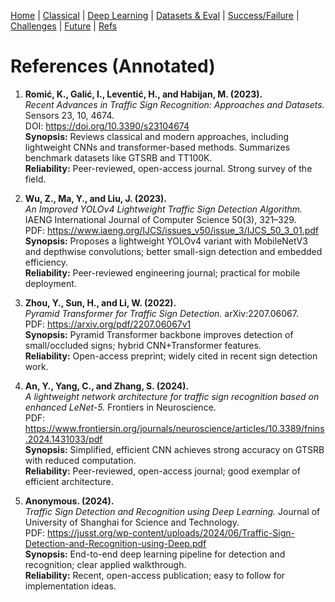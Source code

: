 [Home](index.md) | [Classical](classical.md) | [Deep Learning](deep-learning.md) | [Datasets & Eval](datasets.md) | [Success/Failure](successes-failures.md) | [Challenges](challenges.md) | [Future](future.md) | [Refs](bibliography.md)

# References (Annotated)

1. **Romić, K., Galić, I., Leventić, H., and Habijan, M. (2023).**  
   *Recent Advances in Traffic Sign Recognition: Approaches and Datasets.* Sensors 23, 10, 4674.  
   DOI: https://doi.org/10.3390/s23104674  
   **Synopsis:** Reviews classical and modern approaches, including lightweight CNNs and transformer-based methods. Summarizes benchmark datasets like GTSRB and TT100K.  
   **Reliability:** Peer-reviewed, open-access journal. Strong survey of the field.

2. **Wu, Z., Ma, Y., and Liu, J. (2023).**  
   *An Improved YOLOv4 Lightweight Traffic Sign Detection Algorithm.* IAENG International Journal of Computer Science 50(3), 321–329.  
   PDF: https://www.iaeng.org/IJCS/issues_v50/issue_3/IJCS_50_3_01.pdf  
   **Synopsis:** Proposes a lightweight YOLOv4 variant with MobileNetV3 and depthwise convolutions; better small-sign detection and embedded efficiency.  
   **Reliability:** Peer-reviewed engineering journal; practical for mobile deployment.

3. **Zhou, Y., Sun, H., and Li, W. (2022).**  
   *Pyramid Transformer for Traffic Sign Detection.* arXiv:2207.06067.  
   PDF: https://arxiv.org/pdf/2207.06067v1  
   **Synopsis:** Pyramid Transformer backbone improves detection of small/occluded signs; hybrid CNN+Transformer features.  
   **Reliability:** Open-access preprint; widely cited in recent sign detection work.

4. **An, Y., Yang, C., and Zhang, S. (2024).**  
   *A lightweight network architecture for traffic sign recognition based on enhanced LeNet-5.* Frontiers in Neuroscience.  
   PDF: https://www.frontiersin.org/journals/neuroscience/articles/10.3389/fnins.2024.1431033/pdf  
   **Synopsis:** Simplified, efficient CNN achieves strong accuracy on GTSRB with reduced computation.  
   **Reliability:** Peer-reviewed, open-access journal; good exemplar of efficient architecture.

5. **Anonymous. (2024).**  
   *Traffic Sign Detection and Recognition using Deep Learning.* Journal of University of Shanghai for Science and Technology.  
   PDF: https://jusst.org/wp-content/uploads/2024/06/Traffic-Sign-Detection-and-Recognition-using-Deep.pdf  
   **Synopsis:** End-to-end deep learning pipeline for detection and recognition; clear applied walkthrough.  
   **Reliability:** Recent, open-access publication; easy to follow for implementation ideas.
